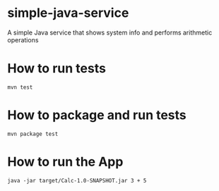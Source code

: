 # simple-java-service
A simple Java service that shows system info and performs arithmetic operations

# How to run tests
```
mvn test
```
# How to package and run tests
```
mvn package test
```
# How to run the App
```
java -jar target/Calc-1.0-SNAPSHOT.jar 3 + 5
```
